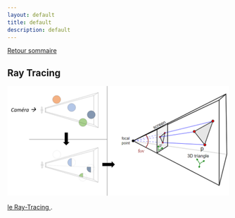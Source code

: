 ```yaml
---
layout: default
title: default
description: default
---
```


[Retour sommaire](./)

## Ray Tracing 

<p style='text-align: justify;'> 

</p>
<p style='text-align: justify;'> 

</p>

![Image](img_rast.png)

<p style='text-align: justify;'> 

</p>
<p style='text-align: justify;'> 
 <a href="./raytracing.html"> le Ray-Tracing </a>. 
</p>

